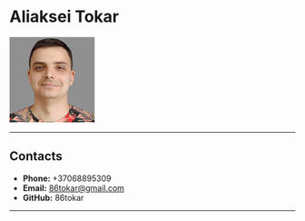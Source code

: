 # Aliaksei Tokar #
![photo](./assets/Aliaksei.Tokar_150x150.png)
- - -
## Contacts ##
* **Phone:** +37068895309
* **Email:** 86tokar@gmail.com
* **GitHub:** 86tokar
---  